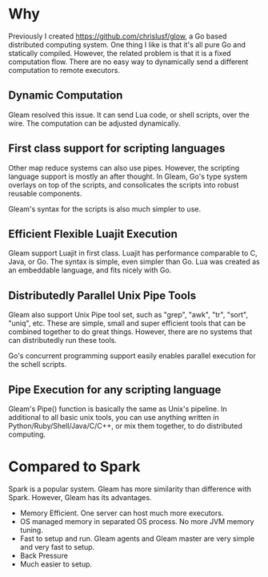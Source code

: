 # Why
Previously I created https://github.com/chrislusf/glow, a Go based distributed computing system. One thing I like is that it's all pure Go and statically compiled. However, the related problem is that it is a fixed computation flow. There are no easy way to dynamically send a different computation to remote executors.

## Dynamic Computation
Gleam resolved this issue. It can send Lua code, or shell scripts, over the wire. The computation can be adjusted dynamically.

## First class support for scripting languages
Other map reduce systems can also use pipes. However, the scripting language support is mostly an after thought. In Gleam, Go's type system overlays on top of the scripts, and consolicates the scripts into robust reusable components.

Gleam's syntax for the scripts is also much simpler to use.

## Efficient Flexible Luajit Execution
Gleam support Luajit in first class. Luajit has performance comparable to C, Java, or Go. The syntax is simple, even simpler than Go. Lua was created as an embeddable language, and fits nicely with Go.

## Distributedly Parallel Unix Pipe Tools
Gleam also support Unix Pipe tool set, such as "grep", "awk", "tr", "sort", "uniq", etc. These are simple, small and super efficient tools that can be combined together to do great things. However, there are no systems that can distributedly run these tools.

Go's concurrent programming support easily enables parallel execution for the schell scripts.

## Pipe Execution for any scripting language
Gleam's Pipe() function is basically the same as Unix's pipeline. In additional to all basic unix tools, you can use anything written in Python/Ruby/Shell/Java/C/C++, or mix them together, to do distributed computing.

# Compared to Spark
Spark is a popular system. Gleam has more similarity than difference with Spark. However, Gleam has its advantages.

* Memory Efficient. One server can host much more executors.
* OS managed memory in separated OS process. No more JVM memory tuning.
* Fast to setup and run. Gleam agents and Gleam master are very simple and very fast to setup.
* Back Pressure
* Much easier to setup.

